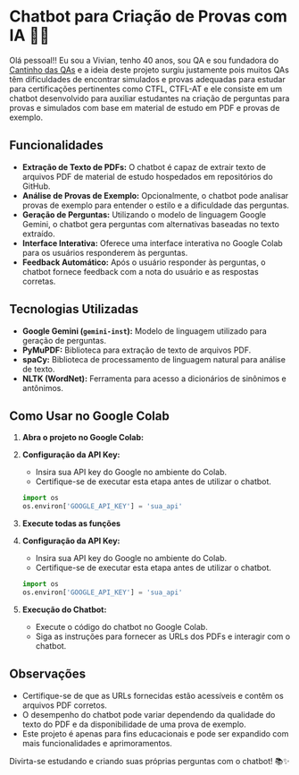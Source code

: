 # Chatbot para Criação de Provas com IA 🤖📝

Olá pessoal!! Eu sou a Vivian, tenho 40 anos, sou QA e sou fundadora do [Cantinho das QAs](https://www.cantinhodasqas.com.br/) e a ideia deste projeto surgiu justamente pois muitos QAs têm dificuldades de encontrar simulados e provas adequadas para estudar para certificações pertinentes como CTFL, CTFL-AT e ele consiste em um chatbot desenvolvido para auxiliar estudantes na criação de perguntas para provas e simulados com base em material de estudo em PDF e provas de exemplo.

## Funcionalidades

- **Extração de Texto de PDFs:** O chatbot é capaz de extrair texto de arquivos PDF de material de estudo hospedados em repositórios do GitHub.
- **Análise de Provas de Exemplo:** Opcionalmente, o chatbot pode analisar provas de exemplo para entender o estilo e a dificuldade das perguntas.
- **Geração de Perguntas:** Utilizando o modelo de linguagem Google Gemini, o chatbot gera perguntas com alternativas baseadas no texto extraído.
- **Interface Interativa:** Oferece uma interface interativa no Google Colab para os usuários responderem às perguntas.
- **Feedback Automático:** Após o usuário responder às perguntas, o chatbot fornece feedback com a nota do usuário e as respostas corretas.

## Tecnologias Utilizadas

- **Google Gemini (`gemini-inst`):** Modelo de linguagem utilizado para geração de perguntas.
- **PyMuPDF:** Biblioteca para extração de texto de arquivos PDF.
- **spaCy:** Biblioteca de processamento de linguagem natural para análise de texto.
- **NLTK (WordNet):** Ferramenta para acesso a dicionários de sinônimos e antônimos.

## Como Usar no Google Colab

1. **Abra o projeto no Google Colab:**
   
2. **Configuração da API Key:**
   - Insira sua API key do Google no ambiente do Colab.
   - Certifique-se de executar esta etapa antes de utilizar o chatbot.
   ```python
   import os
   os.environ['GOOGLE_API_KEY'] = 'sua_api'
   ```
3. **Execute todas as funções**
   

3. **Configuração da API Key:**
   - Insira sua API key do Google no ambiente do Colab.
   - Certifique-se de executar esta etapa antes de utilizar o chatbot.
   ```python
   import os
   os.environ['GOOGLE_API_KEY'] = 'sua_api'
   ```

4. **Execução do Chatbot:**
   - Execute o código do chatbot no Google Colab.
   - Siga as instruções para fornecer as URLs dos PDFs e interagir com o chatbot.

## Observações

- Certifique-se de que as URLs fornecidas estão acessíveis e contêm os arquivos PDF corretos.
- O desempenho do chatbot pode variar dependendo da qualidade do texto do PDF e da disponibilidade de uma prova de exemplo.
- Este projeto é apenas para fins educacionais e pode ser expandido com mais funcionalidades e aprimoramentos.

Divirta-se estudando e criando suas próprias perguntas com o chatbot! 📚✨
